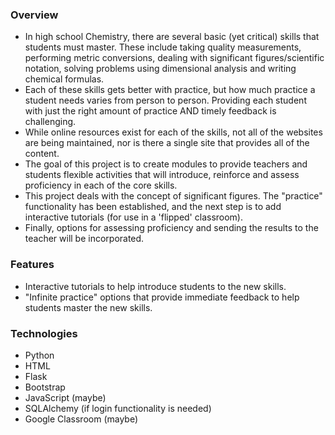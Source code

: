 ### Overview
 - In high school Chemistry, there are several basic (yet critical) skills that students must master.  These include taking quality measurements, performing metric conversions, dealing with significant figures/scientific notation, solving problems using dimensional analysis and writing chemical formulas.
 - Each of these skills gets better with practice, but how much practice a student needs varies from person to person.  Providing each student with just the right amount of practice AND timely feedback is challenging.
 - While online resources exist for each of the skills, not all of the websites are being maintained, nor is there a single site that provides all of the content.
 - The goal of this project is to create modules to provide teachers and students flexible activities that will introduce, reinforce and assess proficiency in each of the core skills.
 - This project deals with the concept of significant figures.  The "practice" functionality has been established, and the next step is to add interactive tutorials (for use in a 'flipped' classroom).
 - Finally, options for assessing proficiency and sending the results to the teacher will be incorporated.
 
### Features
 - Interactive tutorials to help introduce students to the new skills.
 - "Infinite practice" options that provide immediate feedback to help students master the new skills.
 
### Technologies
 - Python
 - HTML
 - Flask
 - Bootstrap
 - JavaScript (maybe)
 - SQLAlchemy (if login functionality is needed)
 - Google Classroom (maybe)

